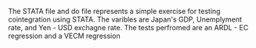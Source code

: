The STATA file and do file represents a simple exercise for testing cointegration using STATA. The varibles are Japan's GDP, Unemplyment rate, and Yen - USD exchagne rate. The tests perfromed are an ARDL - EC regression and a VECM regression
